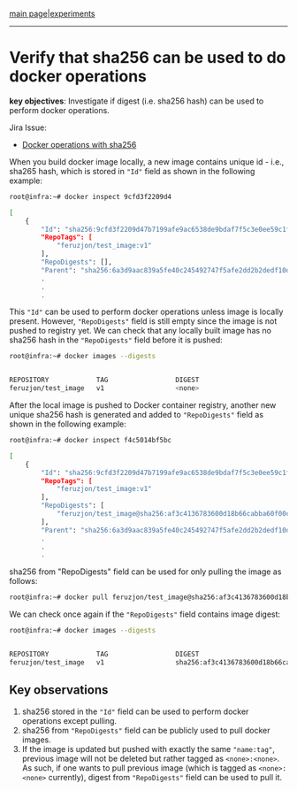 [main page](README.md)|[experiments](experiments/AIR-147_.md)

---

# Verify that sha256 can be used to do docker operations

**key objectives**: Investigate if digest (i.e. sha256 hash) can be used to perform docker operations.

Jira Issue:
- [Docker operations with sha256](https://airship.atlassian.net/browse/AIR-147)


When you build docker image locally, a new image contains unique id - i.e., sha265 hash, which is stored in `"Id"` field as shown in the following example:

```bash
root@infra:~# docker inspect 9cfd3f2209d4

[
    {
        "Id": "sha256:9cfd3f2209d47b7199afe9ac6538de9bdaf7f5c3e0ee59c1f72b306c73576a1a",
        "RepoTags": [
            "feruzjon/test_image:v1"
        ],
        "RepoDigests": [],
        "Parent": "sha256:6a3d9aac839a5fe40c245492747f5afe2dd2b2dedf10d26acaa8636eaba3b0a6",
        .
        .
        .
```

This `"Id"` can be used to perform docker operations unless image is locally present. However, `"RepoDigests"` field is still empty since the image is not pushed to registry yet.
We can check that any locally built image has no sha256 hash in the `"RepoDigests"` field before it is pushed:

```bash
root@infra:~# docker images --digests


REPOSITORY            TAG                 DIGEST                                                                    IMAGE ID            CREATED             SIZE
feruzjon/test_image   v1                  <none>                                                                    9cfd3f2209d4        20 seconds ago      203MB
```


After the local image is pushed to Docker container registry, another new unique sha256 hash is generated and added to `"RepoDigests"` field as shown in the following example:

```bash
root@infra:~# docker inspect f4c5014bf5bc

[
    {
        "Id": "sha256:9cfd3f2209d47b7199afe9ac6538de9bdaf7f5c3e0ee59c1f72b306c73576a1a",
        "RepoTags": [
            "feruzjon/test_image:v1"
        ],
        "RepoDigests": [
            "feruzjon/test_image@sha256:af3c4136783600d18b66cabba60f00caf56cca5142dec2f87dd30f69dc44e6ce"
        ],
        "Parent": "sha256:6a3d9aac839a5fe40c245492747f5afe2dd2b2dedf10d26acaa8636eaba3b0a6",
        .
        .
        .
```
sha256 from "RepoDigests" field can be used for only pulling the image as follows:
```bash
root@infra:~# docker pull feruzjon/test_image@sha256:af3c4136783600d18b66cabba60f00caf56cca5142dec2f87dd30f69dc44e6ce
```

We can check once again if the `"RepoDigests"` field contains image digest:
```bash
root@infra:~# docker images --digests


REPOSITORY            TAG                 DIGEST                                                                    IMAGE ID            CREATED             SIZE
feruzjon/test_image   v1                  sha256:af3c4136783600d18b66cabba60f00caf56cca5142dec2f87dd30f69dc44e6ce   9cfd3f2209d4        3 minutes ago       203MB

```

## Key observations

1. sha256 stored in the `"Id"` field can be used to perform docker operations except pulling.
2. sha256 from `"RepoDigests"` field can be publicly used to pull docker images.
3. If the image is updated but pushed with exactly the same `"name:tag"`, previous image will not be deleted but rather
tagged as `<none>:<none>`. As such, if one wants to pull previous image (which is tagged as `<none>:<none>` currently),
digest from `"RepoDigests"` field can be used to pull it.
